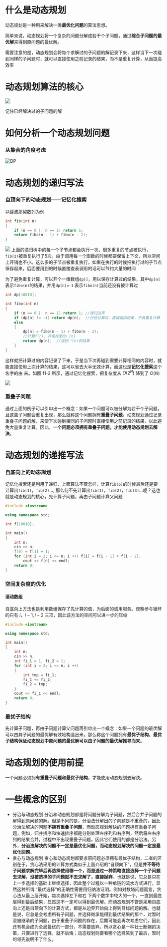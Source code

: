 # 什么是动态规划
动态规划是一种用来解决一类**最优化问题**的算法思想。

简单来说，动态规划将一个复杂的问题分解成若干个子问题，通过**综合子问题的最优解**来得到原问题的最优解。

需要注意的是，动态规划会将每个求解过的子问题的解记录下来，这样当下一次碰到同样的子问题时，就可以直接使用之前记录的结果，而不是重复计算，从而提高效率

# 动态规划算法的核心
![](media/16581068093826.png)

记住已经解决过的子问题的解

# 如何分析一个动态规划问题
### 从集合的角度考虑
![DP](media/DP-2.png)

# 动态规划的递归写法
### 自顶向下的动态规划——记忆化搜索
以斐波那契数列为例
```cpp
int fib(int n)
{
    if (n == 0 || n == 1) return 1;
    return fibo(n - 1) + fibo(n - 2);
}
```
![](media/16581071692041.png)
上面的递归树中的每一个子节点都会执行一次，很多重复的节点被执行，`fib(2)`被重复执行了$5$次。由于调用每一个函数的时候都要保留上下文，所以空间上开销也不小。这么多的子节点被重复执行，如果在执行的时候把执行过的子节点保存起来，后面要用到的时候直接查表调用的话可以节约大量的时间

为了避免重复计算，可以开个一维数组`dp[]`，用以保存计算过的结果，其中`dp[n]`表示`fibo(n)`的结果，并用`dp[n]=-1` 表示`fibo(n)`当前还没有被计算过

```cpp
int dp[10010];

int fibo(int n)
{
    if (n == 0 || n == 1) return 1; //递归边界
    if (dp[n] != -1) return dp[n];  //已经计算过，直接返回结果，不再重复计算
    else
    {
        dp[n] = fibo(n - 1) + fibo(n - 2);  
        //计算f(n)，并保存至dp [n]
        return dp[n];  //返回『(n)的结果
    }
}
```

这样就把计算过的内容记录了下来，于是当下次再碰到需要计算相同的内容时，就能直接使用上次计算的结果，这可以省去大半无效计算，而这也是**记忆化搜索**这个名字的由
来。如图 11-2 所示，通过记忆化搜索，把复杂度从 $O(2^N)$ 降到了 $O(N)$

![](media/16581074536745.png)


### 重叠子问题
通过上面的例子可以引申出一个概念：如果一个问题可以被分解为若干个子问题，且这些子问题会重复出现，那么就称这个问题拥有**重叠子问题**。动态规划通过记录重叠子问题的解，来使下次碰到相同的子问题时直接使用之前记录的结果，以此避免大量重复计算。因此，**一个问题必须拥有重叠子问题，才能使用动态规划去解決**。

# 动态规划的递推写法
### 自底向上的动态规划
记忆化搜索还是利用了递归，上面算法不管怎样，计算`fib(6)`的时候最后还是要计算出`fib(1)`，`fib(2)`…, 那么何不先计算出`fib(1)`，`fib(2)`，`fib(3)`…呢？这也就是动态规划的核心，先计算子问题，再由子问题计算父问题

```cpp
#include <iostream>

using namespace std;

int f[10010];

int main()
{
    int n;
    cin >> n;
    f[0] = f[1] = 1;
    for (int i = 2; i <= n; i ++) f[i] = f[i - 1] + f[i - 2];
        cout << f[n] << endl;
    return 0;
}
```

### 空间复杂度的优化
#### 滚动数组
自底向上方法也是利用数组保存了先计算的值，为后面的调用服务。观察参与循环的只有 $i，i-1 , i-2$ 三项，因此该方法的空间可以进一步的压缩

```cpp
#include <iostream>

using namespace std;

int main()
{
    int n;
    cin >> n;
    int fi_1 = 1, fi_2 = 1;
    for (int i = 2; i <= n; i ++)
    {
        int tmp = fi_1;
        fi_1 += fi_2;
        fi_2 = tmp;
    }
    cout << fi_1 << endl;
    return 0;
}
```
### 最优子结构
先计算子问题，再由子问题计算父问题再引申出一个概念：如果一个问题的最优解可以由其子问题的最优解有效地构造出米，那么称这个问题拥有**最优子结构**。**最优子结构保证动态规划中原问题的最优解可以由子问题的最优解推导而来**。

# 动态规划的使用前提
一个问题必须拥**有重叠子问题和最优子结构**，才能使用动态规划去解決。

# 一些概念的区别
- 分治与动态规划
  分治和动态规划都是将问题分解为子问题，然后合并子问题的解得到原问题的解。但是不同的是，分治法分解出的子向题是不重叠的，因此分治法解决的问题**不拥有重叠子问题**，而动态规划解快的问题拥有重叠子问题，例如，归并排序和快速排序都是分别处理左序列和右序列，然后将左右序列的结果合并，过程中不出现重叠子问题，因此它们使用的都是分治法。另外，**分治法解决的问题不一定是最优化问题，而动态规划解决的问题一定是最优化回题**。
- 贪心与动态规划
  贪心和动态规划都要求原问题必须拥有最优子结构，二者的区别在于，贪心法采用的计算方式类似于上面介绍的“自顶向下”，但是**并不等待子问题求解完毕后再选择使用哪一个，而是通过一种策略直接选择一个子问题去求解，没被选择的子问题就不去求解了，直接抛弃**。也就是说，它总是只在上一步选择的基础上继续选择，因此整个过程以一种单链的流水方式进行，显然这种所谓 “最优选择”的正确性需要用归纳法证明。例如对数塔问题而言，贪心法从最上层开始，每次选择左下和右 下两个数字中较大的一个，一直到最底层得到最后结果，显然这不一定可以得到最优解。而动态规划不管是采用自底向上还是自顶向下的计算方式，都是从边界开始向上得到目标问题的解。也就是说，它总是会考虑所有子问题，并选择继承能得到最优结果的那个，对暂时没被继承的子问题，由于重叠子问题的存在，后期可能会再次考虑它们，因此还有机会成为全局最优的一部分，不需要放弃。所以贪心是一种壮士断腕的决策，只要进行了选择，就不后悔；动态规划则要看哪个选择笑到了最后，暂时的领先说明不了什么。

